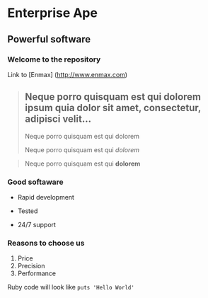 Enterprise Ape
==============

Powerful software
-----------------

### Welcome to the repository

Link to [Enmax] (http://www.enmax.com)

> ## Neque porro quisquam est qui dolorem ipsum quia dolor sit amet, consectetur, adipisci velit...
>
> Neque porro quisquam est qui dolorem
>
> Neque porro quisquam est qui *dolorem*

> Neque porro quisquam est qui **dolorem**

### Good softaware
* Rapid development
+ Tested
- 24/7 support

### Reasons to choose us
1. Price
2. Precision
3. Performance

Ruby code will look like `puts 'Hello World'`


